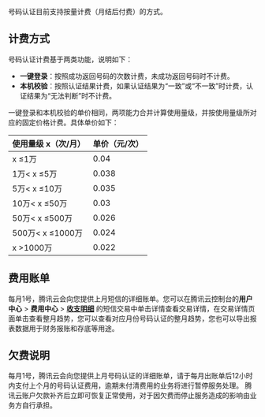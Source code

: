 号码认证目前支持按量计费（月结后付费）的方式。

## 计费方式
号码认证计费基于两类功能，说明如下：
- **一键登录**：按照成功返回号码的次数计费，未成功返回号码时不计费。
- **本机校验**：按照认证结果计费，如果认证结果为“一致”或“不一致”时计费，认证结果为“无法判断”时不计费。

一键登录和本机校验的单价相同，两项能力合并计算使用量级，并按使用量级所对应的固定价格计费。具体单价如下：

| 使用量级 x（次/月）     | 单价（元/次） |
| -------------- | ------- |
| x ≤1万          | 0.04    |
| 1万< x ≤5万      | 0.038   |
| 5万< x ≤10万     | 0.035   |
| 10万< x ≤50万    | 0.03    |
| 50万< x ≤500万   | 0.026   |
| 500万< x ≤1000万 | 0.024   |
| x >1000万       | 0.022   |

## 费用账单
每月1号，腾讯云会向您提供上月短信的详细账单。您可以在腾讯云控制台的**用户中心** > **费用中心** > **[收支明细](https://console.cloud.tencent.com/expense/transactions)** 的短信交易中单击详情查看交易详情，在交易详情页面单击查看整月趋势，您可以查看对应月份号码认证的整月趋势，您也可以导出报表数据用于财务报账和存底等用途。

## 欠费说明
每月1号，腾讯云会向您提供上月号码认证的详细账单，请于每月出账单后12小时内支付上个月的号码认证费用，逾期未付清费用的业务将进行暂停服务处理。
腾讯云账户欠款补齐后立即可恢复正常使用，对于因欠费而停止服务造成的影响由业务方自行承担。
